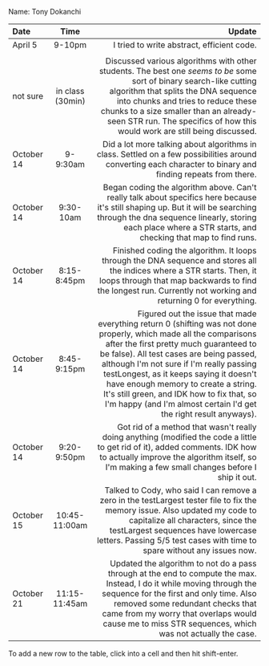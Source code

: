 Name: Tony Dokanchi

| Date       |       Time       |                                                                                                                                                                                                                                                                                                                                                                                                                                                     Update |
|:-----------|:----------------:|-----------------------------------------------------------------------------------------------------------------------------------------------------------------------------------------------------------------------------------------------------------------------------------------------------------------------------------------------------------------------------------------------------------------------------------------------------------:|
| April 5    |      9-10pm      |                                                                                                                                                                                                                                                                                                                                                                                                                 I tried to write abstract, efficient code. |
|            |                  |                                                                                                                                                                                                                                                                                                                                                                                                                                                            |
| not sure   | in class (30min) |                                                                                                                                   Discussed various algorithms with other students. The best one *seems to be* some sort of binary search-like cutting algorithm that splits the DNA sequence into chunks and tries to reduce these chunks to a size smaller than an already-seen STR run. The specifics of how this would work are still being discussed. |
| October 14 |     9-9:30am     |                                                                                                                                                                                                                                                                                                Did a lot more talking about algorithms in class. Settled on a few possibilities around converting each character to binary and finding repeats from there. |
| October 14 |    9:30-10am     |                                                                                                                                                                                                             Began coding the algorithm above. Can't really talk about specifics here because it's still shaping up. But it will be searching through the dna sequence linearly, storing each place where a STR starts, and checking that map to find runs. |
| October 14 |   8:15-8:45pm    |                                                                                                                                                                                                                   Finished coding the algorithm. It loops through the DNA sequence and stores all the indices where a STR starts. Then, it loops through that map backwards to find the longest run. Currently not working and returning 0 for everything. |
| October 14 |   8:45-9:15pm    | Figured out the issue that made everything return 0 (shifting was not done properly, which made all the comparisons after the first pretty much guaranteed to be false). All test cases are being passed, although I'm not sure if I'm really passing testLongest, as it keeps saying it doesn't have enough memory to create a string. It's still green, and IDK how to fix that, so I'm happy (and I'm almost certain I'd get the right result anyways). |
| October 14 |   9:20-9:50pm    |                                                                                                                                                                                                                             Got rid of a method that wasn't really doing anything (modified the code a little to get rid of it), added comments. IDK how to actually improve the algorithm itself, so I'm making a few small changes before I ship it out. |
| October 15 |  10:45-11:00am   |                                                                                                                                                                          Talked to Cody, who said I can remove a zero in the testLargest tester file to fix the memory issue. Also updated my code to capitalize all characters, since the testLargest sequences have lowercase letters. Passing 5/5 test cases with time to spare without any issues now. |
| October 21 |  11:15-11:45am   |                                                                                                                                              Updated the algorithm to not do a pass through at the end to compute the max. Instead, I do it while moving through the sequence for the first and only time. Also removed some redundant checks that came from my worry that overlaps would cause me to miss STR sequences, which was not actually the case. |


To add a new row to the table, click into a cell and then hit shift-enter.
